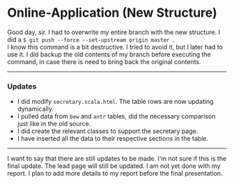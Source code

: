 # Online-Application (New Structure)

Good day, sir. I had to overwrite my entire branch with the new structure. I did a
``$ git push --force --set-upstream origin master ``. \
I know  this command is a bit destructive. I tried to avoid it, but I later had to use it.
I did backup the old contents of my branch before executing the command, in case there is 
need to bring back the original contents.
*** 


### Updates
* I did modify ``secretary.scala.html``. The table rows are now updating dynamically. 
* I pulled data from ``bew`` and ``antr`` tables, did the necessary comparison just like in the old source.
* I did create the relevant classes to support the secretary page.
* I have inserted all the data to their respective sections in the table. 
***
I want to say that there are still updates to be made. I'm not sure if this is the final 
update. The lead page will still be updated. I am not yet done with my report. I plan 
to add more details to my report before the final presentation. 
